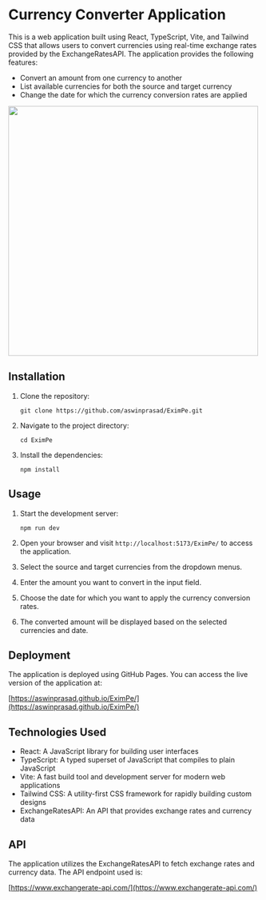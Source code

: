 # Currency Converter Application

This is a web application built using React, TypeScript, Vite, and Tailwind CSS that allows users to convert currencies using real-time exchange rates provided by the ExchangeRatesAPI. The application provides the following features:

- Convert an amount from one currency to another
- List available currencies for both the source and target currency
- Change the date for which the currency conversion rates are applied

<img src="https://github.com/user-attachments/assets/14dde811-a258-4fb3-8c72-d82d363631e6" data-canonical-src="https://github.com/user-attachments/assets/14dde811-a258-4fb3-8c72-d82d363631e6" width="500" />


## Installation

1. Clone the repository:

   ```
   git clone https://github.com/aswinprasad/EximPe.git
   ```

2. Navigate to the project directory:

   ```
   cd EximPe
   ```

3. Install the dependencies:

   ```
   npm install
   ```

## Usage

1. Start the development server:

   ```
   npm run dev
   ```

2. Open your browser and visit `http://localhost:5173/EximPe/` to access the application.

3. Select the source and target currencies from the dropdown menus.

4. Enter the amount you want to convert in the input field.

5. Choose the date for which you want to apply the currency conversion rates.

6. The converted amount will be displayed based on the selected currencies and date.

## Deployment

The application is deployed using GitHub Pages. You can access the live version of the application at:

[https://aswinprasad.github.io/EximPe/](https://aswinprasad.github.io/EximPe/)

## Technologies Used

- React: A JavaScript library for building user interfaces
- TypeScript: A typed superset of JavaScript that compiles to plain JavaScript
- Vite: A fast build tool and development server for modern web applications
- Tailwind CSS: A utility-first CSS framework for rapidly building custom designs
- ExchangeRatesAPI: An API that provides exchange rates and currency data

## API

The application utilizes the ExchangeRatesAPI to fetch exchange rates and currency data. The API endpoint used is:

[https://www.exchangerate-api.com/](https://www.exchangerate-api.com/)
